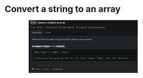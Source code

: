 # Convert a string to an array

<p align="center">
  <img src="./screenshots/image1.png" width="350" title="Console">
</p>
